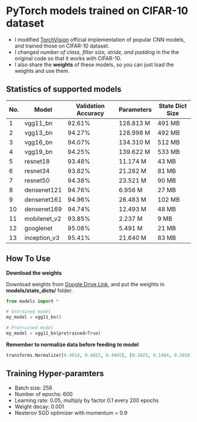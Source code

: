# PyTorch models trained on CIFAR-10 dataset
- I modified [TorchVision](https://pytorch.org/docs/stable/torchvision/models.html) official implementation of popular CNN models, and trained those on CIFAR-10 dataset.
- I changed *number of class, filter size, stride, and padding* in the the original code so that it works with CIFAR-10.
- I also share the **weights** of these models, so you can just load the weights and use them.

## Statistics of supported models
| No. | Model        | Validation Accuracy | Parameters | State Dict Size |
|-----|--------------|---------------|------------|-----------------|
| 1   | vgg11_bn     | 92.61%        | 128.813 M  | 491 MB          |
| 2   | vgg13_bn     | 94.27%        | 128.998 M  | 492 MB          |
| 3   | vgg16_bn     | 94.07%        | 134.310 M  | 512 MB          |
| 4   | vgg19_bn     | 94.25%        | 139.622 M  | 533 MB          |
| 5   | resnet18     | 93.48%        | 11.174 M   | 43 MB           |
| 6   | resnet34     | 93.82%        | 21.282 M   | 81 MB           |
| 7   | resnet50     | 94.38%        | 23.521 M   | 90 MB           |
| 8   | densenet121  | 94.76%        | 6.956 M    | 27 MB           |
| 9   | densenet161  | 94.96%        | 26.483 M   | 102 MB          |
| 10  | densenet169  | 94.74%        | 12.493 M   | 48 MB           |
| 11  | mobilenet_v2 | 93.85%        | 2.237 M    | 9 MB            |
| 12  | googlenet    | 95.08%        | 5.491 M    | 21 MB           |
| 13  | inception_v3 | 95.41%        | 21.640 M   | 83 MB           |

## How To Use

**Download the weights**

Download weights from [Google Drive Link](https://drive.google.com/drive/folders/15jBlLkOFg0eK-pwsmXoSesNDyDb_HOeV?usp=sharing), and put the weights in **models/state_dicts/** folder.

```python
from models import *

# Untrained model
my_model = vgg11_bn()

# Pretrained model
my_model = vgg11_bn(pretrained=True)
```

**Remember to normalize data before feeding to model**
```python
transforms.Normalize([0.4914, 0.4822, 0.4465], [0.2023, 0.1994, 0.2010])]
```

## Training Hyper-paramters
- Batch size: 256
- Number of epochs: 600
- Learning rate: 0.05, multiply by factor 0.1 every 200 epochs
- Weight decay: 0.001
- Nesterov SGD optimizer with momentum = 0.9
